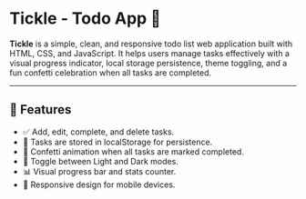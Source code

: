 # Tickle - Todo App 🎯

**Tickle** is a simple, clean, and responsive todo list web application built with HTML, CSS, and JavaScript. It helps users manage tasks effectively with a visual progress indicator, local storage persistence, theme toggling, and a fun confetti celebration when all tasks are completed.

---

## 🚀 Features

- ✅ Add, edit, complete, and delete tasks.
- 💾 Tasks are stored in localStorage for persistence.
- 🎉 Confetti animation when all tasks are marked completed.
- 🌙 Toggle between Light and Dark modes.
- 📊 Visual progress bar and stats counter.
- 📱 Responsive design for mobile devices.
